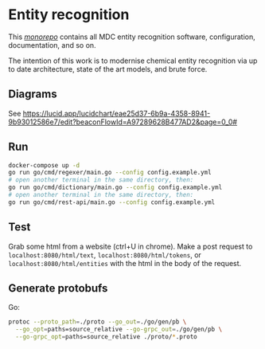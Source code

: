 # Entity recognition

This [*monorepo*](https://www.atlassian.com/git/tutorials/monorepos) contains all MDC entity recognition software, configuration, documentation, and so on.

The intention of this work is to modernise chemical entity recognition via up to date architecture, state of the art models, and brute force.

## Diagrams
See https://lucid.app/lucidchart/eae25d37-6b9a-4358-8941-9b93012586e7/edit?beaconFlowId=A97289628B477AD2&page=0_0#

## Run
```bash
docker-compose up -d
go run go/cmd/regexer/main.go --config config.example.yml
# open another terminal in the same directory, then:
go run go/cmd/dictionary/main.go --config config.example.yml
# open another terminal in the same directory, then:
go run go/cmd/rest-api/main.go --config config.example.yml
```

## Test
Grab some html from a website (ctrl+U in chrome). Make a post request to `localhost:8080/html/text`, `localhost:8080/html/tokens`, or `localhost:8080/html/entities` with the html in the body of the request.

## Generate protobufs
Go:
```bash
protoc --proto_path=./proto --go_out=./go/gen/pb \
  --go_opt=paths=source_relative --go-grpc_out=./go/gen/pb \
  --go-grpc_opt=paths=source_relative ./proto/*.proto
```